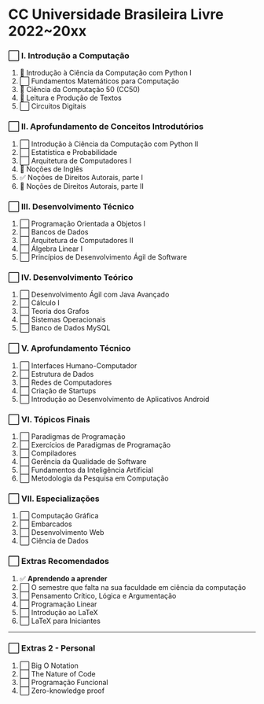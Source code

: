 # **CC Universidade Brasileira Livre 2022~20xx**

### ⬜ **I. Introdução a Computação**
  1. 🚧 Introdução à Ciência da Computação com Python I
  2. ⬜ Fundamentos Matemáticos para Computação
  3. 🚧 Ciência da Computação 50 (CC50)
  4. 🚧 Leitura e Produção de Textos
  5. ⬜ Circuitos Digitais

### ⬜ **II. Aprofundamento de Conceitos Introdutórios**
  1. ⬜ Introdução à Ciência da Computação com Python II
  2. ⬜ Estatística e Probabilidade
  3. ⬜ Arquitetura de Computadores I
  4. 🚧  Noções de Inglês
  5. ✅ Noções de Direitos Autorais, parte I
  6. 🚧 Noções de Direitos Autorais, parte II

### ⬜ **III. Desenvolvimento Técnico**
  1. ⬜ Programação Orientada a Objetos I
  2. ⬜ Bancos de Dados
  3. ⬜ Arquitetura de Computadores II
  4. ⬜ Álgebra Linear I
  5. ⬜ Princípios de Desenvolvimento Ágil de Software

### ⬜ **IV. Desenvolvimento Teórico**
  1. ⬜ Desenvolvimento Ágil com Java Avançado
  2. ⬜ Cálculo I
  3. ⬜ Teoria dos Grafos
  4. ⬜ Sistemas Operacionais
  5. ⬜ Banco de Dados MySQL

### ⬜ **V. Aprofundamento Técnico**
  1. ⬜ Interfaces Humano-Computador
  2. ⬜ Estrutura de Dados
  3. ⬜ Redes de Computadores
  4. ⬜ Criação de Startups
  5. ⬜ Introdução ao Desenvolvimento de Aplicativos Android

### ⬜ **VI. Tópicos Finais**
  1. ⬜ Paradigmas de Programação
  2. ⬜ Exercícios de Paradigmas de Programação
  3. ⬜ Compiladores
  4. ⬜ Gerência da Qualidade de Software
  5. ⬜ Fundamentos da Inteligência Artificial
  6. ⬜ Metodologia da Pesquisa em Computação

### ⬜ **VII. Especializações**
  1. ⬜ Computação Gráfica
  2. ⬜ Embarcados
  3. ⬜ Desenvolvimento Web
  4. ⬜ Ciência de Dados

### ⬜ **Extras Recomendados**
  1. ✅ **Aprendendo a aprender**
  2. ⬜ O semestre que falta na sua faculdade em ciência da computação
  3. ⬜ Pensamento Crítico, Lógica e Argumentação
  4. ⬜ Programação Linear
  5. ⬜ Introdução ao LaTeX
  6. ⬜ LaTeX para Iniciantes

***

### ⬜ **Extras 2 - Personal**
  1. ⬜ Big O Notation
  2. ⬜ The Nature of Code
  3. ⬜ Programação Funcional
  4. ⬜ Zero-knowledge proof
